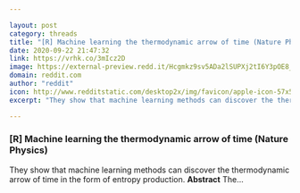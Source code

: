 ```yaml
---

layout: post
category: threads
title: "[R] Machine learning the thermodynamic arrow of time (Nature Physics)"
date: 2020-09-22 21:47:32
link: https://vrhk.co/3mIcz2D
image: https://external-preview.redd.it/Hcgmkz9sv5ADa2lSUPXj2tI6Y3pOE8_TonuMEheUENE.jpg?width=685&height=251&auto=webp&crop=685:251,smart&s=02dcc463fbd379fc2534e17a1f7c9cefc34672bb
domain: reddit.com
author: "reddit"
icon: http://www.redditstatic.com/desktop2x/img/favicon/apple-icon-57x57.png
excerpt: "They show that machine learning methods can discover the thermodynamic arrow of time in the form of entropy production. **Abstract** The..."

---
```


### [R] Machine learning the thermodynamic arrow of time (Nature Physics)

They show that machine learning methods can discover the thermodynamic arrow of time in the form of entropy production. **Abstract** The...